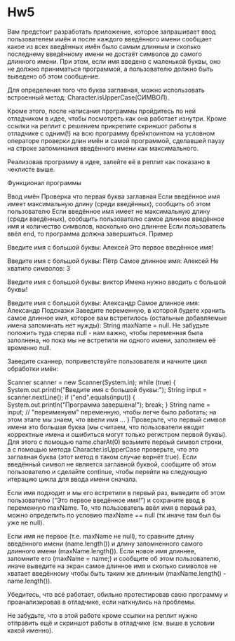 # Hw5
Вам предстоит разработать приложение, которое запрашивает ввод пользователем имён и после каждого введённого имени сообщает какое из всех введённых имён было самым длинным и сколько последнему введённому имени не достаёт символов до самого длинного имени. При этом, если имя введено с маленькой буквы, оно не должно приниматься программой, а пользователю должно быть выведено об этом сообщение.

Для определения того что буква заглавная, можно использовать встроенный метод: Character.isUpperCase(СИМВОЛ).

Кроме этого, после написания программы пройдитесь по ней отладчиком в идее, чтобы посмотреть как она работает изнутри. Кроме ссылки на реплит с решением прикрепите скриншот работы в отладчике с одним(!) на всю программу брейкпоинтом на условном операторе проверки длин имён и самой программой, сделавшей паузу на строке запоминания введённого имени как максимального.

Реализовав программу в идее, залейте её в реплит как показано в чеклисте выше.

Функционал программы

Ввод имён
Проверка что первая буква заглавная
Если введённое имя имеет максимальную длину (среди введённых), сообщить об этом пользователю
Если введённое имя имеет не максимальную длину (среди введённых), сообщить пользователю самое длинное введённое имя и количество символов, насколько оно длиннее
Если пользователь ввёл end, то программа должна завершиться.
Пример

Введите имя с большой буквы:
Алексей
Это первое введённое имя!

Введите имя с большой буквы:
Пётр
Самое длинное имя: Алексей
Не хватило символов: 3

Введите имя с большой буквы:
виктор
Имена нужно вводить с большой буквы!

Введите имя с большой буквы:
Александр
Самое длинное имя: Александр
Подсказки
Заведите переменную, в которой будете хранить самое длинное имя, которое вам встретилось (остальные добавляемые имена запоминать нет нужды): String maxName = null. Не забудьте положить туда сперва null - нам важно, чтобы переменная была заполнена, но пока мы не встретили ни одного имени, заполняем её временно null.

Заведите сканнер, поприветствуйте пользователя и начните цикл обработки имён:

Scanner scanner = new Scanner(System.in);
while (true) {
    System.out.println("Введите имя с большой буквы:");
    String input = scanner.nextLine();
    if ("end".equals(input)) {
      System.out.println("Программа завершена!");
      break;
    }
    String name = input; // "переименуем" переменную, чтобы легче было работать; на этом этапе мы знаем, что ввели имя
    ...
}
Проверьте, что первый символ имени это большая буква (мы считаем, что пользователи вводят корректные имена и ошибиться могут только регистром первой буквы). Для этого с помощью name.charAt(0) возьмите первый символ строки, а с помощью метода Character.isUpperCase проверьте, что это заглавная буква (этот метод в таком случае вернёт true). Если введённый символ не является заглавной буквой, сообщите об этом пользователю и сделайте continue, чтобы перейти на следующую итерацию цикла для ввода имени сначала.

Если имя подходит и мы его встретили в первый раз, выведите об этом пользователю (“Это первое введённое имя!”) и сохраните ввод в переменную maxName. То, что пользователь ввёл имя в первый раз, можно определить по условию maxName == null (тк иначе там был бы уже не null).

Если имя не первое (т.е. maxName не null), то сравните длину введённого имени (name.length()) и длину запомненного самого длинного имени (maxName.length()). Если новое имя длиннее, запомните его (maxName = name;) и сообщите об этом пользователю, иначе выведите на экран самое длинное имя и сколько символов не хватает введённому чтобы быть таким же длинным (maxName.length() - name.length()).

Убедитесь, что всё работает, обильно протестировав свою программу и проанализировав в отладчике, если наткнулись на проблемы.

Не забудьте, что в этой работе кроме ссылки на реплит нужно отправить ещё и скриншот работы в отладчике (см. выше в условии какой именно).
